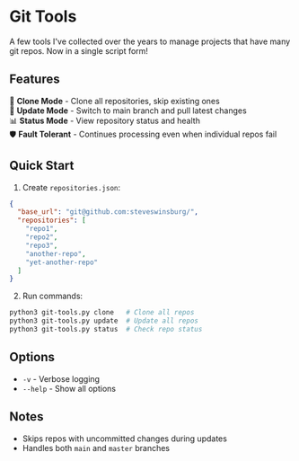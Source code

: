# Git Tools

A few tools I've collected over the years to manage projects that have many git repos. Now in a single script form!

## Features

🔄 **Clone Mode** - Clone all repositories, skip existing ones  
🚀 **Update Mode** - Switch to main branch and pull latest changes  
📊 **Status Mode** - View repository status and health  
🛡️ **Fault Tolerant** - Continues processing even when individual repos fail  

## Quick Start

1. Create `repositories.json`:
```json
{
  "base_url": "git@github.com:steveswinsburg/",
  "repositories": [
    "repo1",
    "repo2", 
    "repo3",
    "another-repo",
    "yet-another-repo"
  ]
}
```


2. Run commands:
```bash
python3 git-tools.py clone   # Clone all repos
python3 git-tools.py update  # Update all repos  
python3 git-tools.py status  # Check repo status
```

## Options

- `-v` - Verbose logging
- `--help` - Show all options

## Notes

- Skips repos with uncommitted changes during updates
- Handles both `main` and `master` branches

